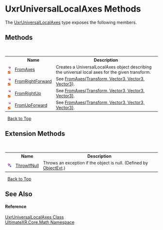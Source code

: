 # UxrUniversalLocalAxes Methods
 

The <a href="T_UltimateXR_Core_Math_UxrUniversalLocalAxes">UxrUniversalLocalAxes</a> type exposes the following members.


## Methods
&nbsp;<table><tr><th></th><th>Name</th><th>Description</th></tr><tr><td>![Public method](media/pubmethod.gif "Public method")![Static member](media/static.gif "Static member")</td><td><a href="M_UltimateXR_Core_Math_UxrUniversalLocalAxes_FromAxes">FromAxes</a></td><td>
Creates a UniversalLocalAxes object describing the universal local axes for the given transform.</td></tr><tr><td>![Public method](media/pubmethod.gif "Public method")![Static member](media/static.gif "Static member")</td><td><a href="M_UltimateXR_Core_Math_UxrUniversalLocalAxes_FromRightForward">FromRightForward</a></td><td>
See <a href="M_UltimateXR_Core_Math_UxrUniversalLocalAxes_FromAxes">FromAxes(Transform, Vector3, Vector3, Vector3)</a>.</td></tr><tr><td>![Public method](media/pubmethod.gif "Public method")![Static member](media/static.gif "Static member")</td><td><a href="M_UltimateXR_Core_Math_UxrUniversalLocalAxes_FromRightUp">FromRightUp</a></td><td>
See <a href="M_UltimateXR_Core_Math_UxrUniversalLocalAxes_FromAxes">FromAxes(Transform, Vector3, Vector3, Vector3)</a>.</td></tr><tr><td>![Public method](media/pubmethod.gif "Public method")![Static member](media/static.gif "Static member")</td><td><a href="M_UltimateXR_Core_Math_UxrUniversalLocalAxes_FromUpForward">FromUpForward</a></td><td>
See <a href="M_UltimateXR_Core_Math_UxrUniversalLocalAxes_FromAxes">FromAxes(Transform, Vector3, Vector3, Vector3)</a>.</td></tr></table>&nbsp;
<a href="#uxruniversallocalaxes-methods">Back to Top</a>

## Extension Methods
&nbsp;<table><tr><th></th><th>Name</th><th>Description</th></tr><tr><td>![Public Extension Method](media/pubextension.gif "Public Extension Method")</td><td><a href="M_UltimateXR_Extensions_System_ObjectExt_ThrowIfNull">ThrowIfNull</a></td><td>
Throws an exception if the object is null.
 (Defined by <a href="T_UltimateXR_Extensions_System_ObjectExt">ObjectExt</a>.)</td></tr></table>&nbsp;
<a href="#uxruniversallocalaxes-methods">Back to Top</a>

## See Also


#### Reference
<a href="T_UltimateXR_Core_Math_UxrUniversalLocalAxes">UxrUniversalLocalAxes Class</a><br /><a href="N_UltimateXR_Core_Math">UltimateXR.Core.Math Namespace</a><br />